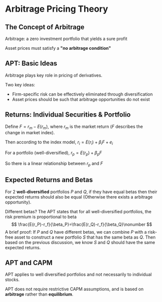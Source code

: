 # Arbitrage Pricing Theory

## The Concept of Arbitrage

Arbitrage: a zero investment portfolio that yields a sure profit

Asset prices must satisfy a **"no arbitrage condition"**

## APT: Basic Ideas

Arbitrage plays key role in pricing of derivatives.

Two key ideas:

- Firm-specific risk can be effectively eliminated through diversification
- Asset prices should be such that arbitrage opportunities do not exist

## Returns: Individual Securities & Portfolio

Define $F=r_m-E(r_m)$, where $r_m$ is the market return ($F$ describes the change in market index).

Then according to the index model, $r_i=E(r_i)+\beta_iF+e_i$

For a portfolio (well-diversified), $r_p=E(r_p)+\beta_pF$

So there is a linear relationship between $r_p$ and $F$

## Expected Returns and Betas

For 2 **well-diversified** portfolios $P$ and $Q$, if they have equal betas then their expected returns should also be equal (Otherwise there exists a arbitrage opportunity).

Different betas? The APT states that for all well-diversified portfolios, the risk premium is proportional to beta
$$
\frac{E(r_P)-r_f}{\beta_P}=\frac{E(r_Q)-r_f}{\beta_Q}\nonumber
$$
A brief proof: If $P$ and $Q$ have different betas, we can combine $P$ with a risk-free asset to construct a new portfolio $S$ that has the same beta as $Q$​. Then based on the previous discussion, we know $S$ and $Q$ should have the same expected returns.

## APT and CAPM

APT applies to well diversified portfolios and not necessarily to individual stocks.

APT does not require restrictive CAPM assumptions, and is based on **arbitrage** rather than **equilibrium**.
